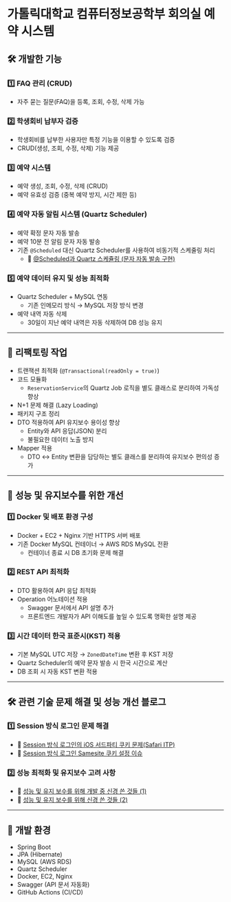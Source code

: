 # 가톨릭대학교 컴퓨터정보공학부 회의실 예약 시스템

## 🛠 개발한 기능
### 1️⃣ FAQ 관리 (CRUD)
- 자주 묻는 질문(FAQ)을 등록, 조회, 수정, 삭제 가능

### 2️⃣ 학생회비 납부자 검증
- 학생회비를 납부한 사용자만 특정 기능을 이용할 수 있도록 검증
- CRUD(생성, 조회, 수정, 삭제) 기능 제공

### 3️⃣ 예약 시스템
- 예약 생성, 조회, 수정, 삭제 (CRUD)
- 예약 유효성 검증 (중복 예약 방지, 시간 제한 등)

### 4️⃣ 예약 자동 알림 시스템 (Quartz Scheduler)
- 예약 확정 문자 자동 발송
- 예약 10분 전 알림 문자 자동 발송
- 기존 `@Scheduled` 대신 Quartz Scheduler를 사용하여 비동기적 스케줄링 처리  
  - 📌 [@Scheduled과 Quartz 스케쥴링 (문자 자동 발송 구현)](https://blog.naver.com/qjwlfk_/223730949560)

### 5️⃣ 예약 데이터 유지 및 성능 최적화
- Quartz Scheduler + MySQL 연동  
  - 기존 인메모리 방식 → MySQL 저장 방식 변경  
- 예약 내역 자동 삭제  
  - 30일이 지난 예약 내역은 자동 삭제하여 DB 성능 유지

---

## 🔧 리팩토링 작업
- 트랜잭션 최적화 (`@Transactional(readOnly = true)`)
- 코드 모듈화  
  - `ReservationService`의 Quartz Job 로직을 별도 클래스로 분리하여 가독성 향상
- N+1 문제 해결 (Lazy Loading)
- 패키지 구조 정리
- DTO 적용하여 API 유지보수 용이성 향상  
  - Entity와 API 응답(JSON) 분리  
  - 불필요한 데이터 노출 방지
- Mapper 적용  
  - DTO ↔ Entity 변환을 담당하는 별도 클래스를 분리하여 유지보수 편의성 증가

---

## 🚀 성능 및 유지보수를 위한 개선
### 1️⃣ Docker 및 배포 환경 구성
- Docker + EC2 + Nginx 기반 HTTPS 서버 배포
- 기존 Docker MySQL 컨테이너 → AWS RDS MySQL 전환  
  - 컨테이너 종료 시 DB 초기화 문제 해결

### 2️⃣ REST API 최적화
- DTO 활용하여 API 응답 최적화
- Operation 어노테이션 적용  
  - Swagger 문서에서 API 설명 추가  
  - 프론트엔드 개발자가 API 이해도를 높일 수 있도록 명확한 설명 제공

### 3️⃣ 시간 데이터 한국 표준시(KST) 적용
- 기본 MySQL UTC 저장 → `ZonedDateTime` 변환 후 KST 저장
- Quartz Scheduler의 예약 문자 발송 시 한국 시간으로 계산
- DB 조회 시 자동 KST 변환 적용

---

## 🛠 관련 기술 문제 해결 및 성능 개선 블로그
### 1️⃣ Session 방식 로그인 문제 해결
- 📌 [Session 방식 로그인의 iOS 서드파티 쿠키 문제(Safari ITP)](https://blog.naver.com/qjwlfk_/223790157592)
- 📌 [Session 방식 로그인 Samesite 쿠키 설정 이슈](https://blog.naver.com/qjwlfk_/223790105304)

### 2️⃣ 성능 최적화 및 유지보수 고려 사항
- 📌 [성능 및 유지 보수를 위해 개발 중 신경 쓴 것들 (1)](https://blog.naver.com/qjwlfk_/223740203735)
- 📌 [성능 및 유지 보수를 위해 신경 쓴 것들 (2)](https://blog.naver.com/qjwlfk_/223740216071)

---

## 📌 개발 환경
- Spring Boot
- JPA (Hibernate)
- MySQL (AWS RDS)
- Quartz Scheduler
- Docker, EC2, Nginx
- Swagger (API 문서 자동화)
- GitHub Actions (CI/CD)
